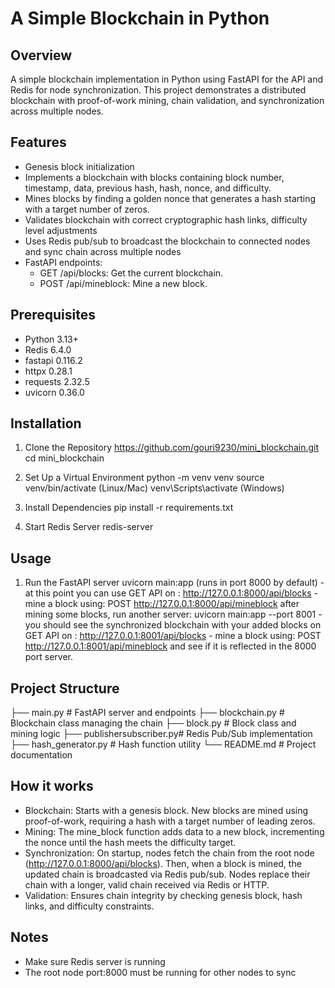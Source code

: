 # A Simple Blockchain in Python

## Overview

A simple blockchain implementation in Python using FastAPI for the API and Redis for node synchronization. This project demonstrates a distributed blockchain with proof-of-work mining, chain validation, and synchronization across multiple nodes.

## Features

- Genesis block initialization
- Implements a blockchain with blocks containing block number, timestamp, data, previous hash, hash, nonce, and difficulty.
- Mines blocks by finding a golden nonce that generates a hash starting with a target number of zeros.
- Validates blockchain with correct cryptographic hash links, difficulty level adjustments
- Uses Redis pub/sub to broadcast the blockchain to connected nodes and sync chain across multiple nodes
- FastAPI endpoints:
  - GET /api/blocks: Get the current blockchain.
  - POST /api/mineblock: Mine a new block.

## Prerequisites

- Python 3.13+
- Redis 6.4.0
- fastapi 0.116.2
- httpx 0.28.1
- requests 2.32.5
- uvicorn 0.36.0

## Installation

1. Clone the Repository
   https://github.com/gouri9230/mini_blockchain.git
   cd mini_blockchain

2. Set Up a Virtual Environment
   python -m venv venv
   source venv/bin/activate (Linux/Mac)
   venv\Scripts\activate (Windows)

3. Install Dependencies
   pip install -r requirements.txt

4. Start Redis Server
   redis-server

## Usage

1. Run the FastAPI server
   uvicorn main:app (runs in port 8000 by default) - at this point you can use GET API on : http://127.0.0.1:8000/api/blocks - mine a block using: POST http://127.0.0.1:8000/api/mineblock
   after mining some blocks, run another server: uvicorn main:app --port 8001 - you should see the synchronized blockchain with your added blocks on GET API on : http://127.0.0.1:8001/api/blocks - mine a block using: POST http://127.0.0.1:8001/api/mineblock and see if it is reflected in the 8000 port server.

## Project Structure

├── main.py # FastAPI server and endpoints
├── blockchain.py # Blockchain class managing the chain
├── block.py # Block class and mining logic
├── publishersubscriber.py# Redis Pub/Sub implementation
├── hash_generator.py # Hash function utility
└── README.md # Project documentation

## How it works

- Blockchain: Starts with a genesis block. New blocks are mined using proof-of-work, requiring a hash with a target number of leading zeros.
- Mining: The mine_block function adds data to a new block, incrementing the nonce until the hash meets the difficulty target.
- Synchronization: On startup, nodes fetch the chain from the root node (http://127.0.0.1:8000/api/blocks). Then, when a block is mined, the updated chain is broadcasted via Redis pub/sub. Nodes replace their chain with a longer, valid chain received via Redis or HTTP.
- Validation: Ensures chain integrity by checking genesis block, hash links, and difficulty constraints.

## Notes

- Make sure Redis server is running
- The root node port:8000 must be running for other nodes to sync
